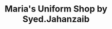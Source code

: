 ---
title: "Maria's Uniform Shop by Syed.Jahanzaib"
url: /karachi/marias-uniform-shop-by-syed-jahanzaib/
shop: Allgemein
---